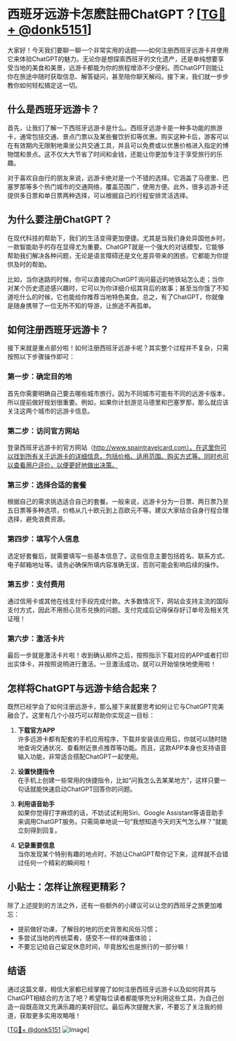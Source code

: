 # 西班牙远游卡怎麽註冊ChatGPT？[[TG💪+ @donk5151](https://t.me/s/donk5151)]

大家好！今天我们要聊一聊一个非常实用的话题——如何注册西班牙远游卡并使用它来体验ChatGPT的魅力。无论你是想探索西班牙的文化遗产，还是单纯想要享受当地的美食和美景，远游卡都能为你的旅程增添不少便利。而ChatGPT则能让你在旅途中随时获取信息、解答疑问，甚至陪你聊天解闷。接下来，我们就一步步教你如何轻松搞定这一切。

## 什么是西班牙远游卡？

首先，让我们了解一下西班牙远游卡是什么。西班牙远游卡是一种多功能的旅游卡，通常包括交通、景点门票以及某些餐饮折扣等优惠。购买这种卡后，游客可以在有效期内无限制地乘坐公共交通工具，并且可以免费或以优惠价格进入指定的博物馆和景点。这不仅大大节省了时间和金钱，还能让你更加专注于享受旅行的乐趣。

对于喜欢自由行的朋友来说，远游卡绝对是一个不错的选择。它涵盖了马德里、巴塞罗那等多个热门城市的交通网络，覆盖范围广，使用方便。此外，很多远游卡还提供多日票和单日票两种选择，可以根据自己的行程安排灵活选择。

## 为什么要注册ChatGPT？

在现代科技的帮助下，我们的生活变得更加便捷。尤其是当我们身处异国他乡时，一款智能助手的存在显得尤为重要。ChatGPT就是一个强大的对话模型，它能够帮助我们解决各种问题，无论是语言障碍还是文化差异带来的困惑，它都能为你提供及时的帮助。

比如，当你迷路的时候，你可以直接向ChatGPT询问最近的地铁站怎么走；当你对某个历史遗迹感兴趣时，它可以为你详细介绍其背后的故事；甚至当你饿了不知道吃什么的时候，它也能给你推荐当地特色美食。总之，有了ChatGPT，你就像是随身携带了一位无所不知的导游，让旅途不再孤单。

## 如何注册西班牙远游卡？

接下来就是重点部分啦！如何注册西班牙远游卡呢？其实整个过程并不复杂，只需按照以下步骤操作即可：

### 第一步：确定目的地

首先你需要明确自己要去哪些城市旅行。因为不同城市可能有不同的远游卡版本，所以提前做好规划很重要。例如，如果你计划游览马德里和巴塞罗那，那么就应该关注这两个城市的远游卡信息。

### 第二步：访问官方网站

登录西班牙远游卡的官方网站（http://www.spaintravelcard.com）。在这里你可以找到所有关于远游卡的详细信息，包括价格、适用范围、购买方式等。同时也可以查看用户评价，以便更好地做出决策。

### 第三步：选择合适的套餐

根据自己的需求挑选适合自己的套餐。一般来说，远游卡分为一日票、两日票乃至五日票等多种选项，价格从几十欧元到上百欧元不等。建议大家结合自身行程合理选择，避免浪费资源。

### 第四步：填写个人信息

选定好套餐后，就需要填写一些基本信息了。这些信息主要包括姓名、联系方式、电子邮箱地址等。请务必确保所填内容准确无误，否则可能会影响后续的操作。

### 第五步：支付费用

通过信用卡或其他在线支付手段完成付款。大多数情况下，网站会支持主流的国际支付方式，因此不用担心货币兑换的问题。支付完成后记得保存好订单号及相关凭证哦！

### 第六步：激活卡片

最后一步就是激活卡片啦！收到确认邮件之后，按照指示下载对应的APP或者打印出实体卡，并按照说明进行激活。一旦激活成功，就可以开始愉快地使用啦！

## 怎样将ChatGPT与远游卡结合起来？

既然已经学会了如何注册远游卡，那么接下来就要思考如何让它与ChatGPT完美融合了。这里有几个小技巧可以帮助你实现这一目标：

1. **下载官方APP**  
   许多远游卡都有配套的手机应用程序，下载并安装该应用后，你就可以随时随地查询交通状况、查看附近景点推荐等功能。而且，这款APP本身也支持语音输入功能，非常适合搭配ChatGPT一起使用。

2. **设置快捷指令**  
   在手机上创建一些常用的快捷指令，比如“问我怎么去某某地方”，这样只要一句话就能快速启动ChatGPT回答你的问题。

3. **利用语音助手**  
   如果你觉得打字麻烦的话，不妨试试利用Siri、Google Assistant等语音助手来调用ChatGPT服务。只需简单地说一句“我想知道今天的天气怎么样？”就能立刻得到回复。

4. **记录重要信息**  
   当你发现某个特别有趣的地点时，不妨让ChatGPT帮你记下来，这样就不会错过任何一个精彩的瞬间啦！

## 小贴士：怎样让旅程更精彩？

除了上述提到的方法之外，还有一些额外的小建议可以让您的西班牙之旅更加难忘：

- 提前做好功课，了解目的地的历史背景和风俗习惯；
- 多尝试当地的传统菜肴，感受不一样的味蕾体验；
- 不要忘记给自己留足休息时间，毕竟放松也是旅行的一部分嘛！

## 结语

通过这篇文章，相信大家都已经掌握了如何注册西班牙远游卡以及如何将其与ChatGPT相结合的方法了吧？希望每位读者都能够充分利用这些工具，为自己创造一段既高效又充满乐趣的美好回忆。最后再次提醒大家，不要忘了关注我的频道，获取更多实用攻略哦！

[[TG💪+ @donk5151](https://t.me/s/donk5151) ![Image](https://i.postimg.cc/rwNCRYN7/Snipaste-2025-04-30-17-27-05.png)]